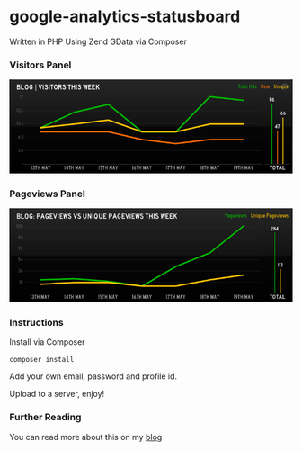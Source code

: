 google-analytics-statusboard
============================

Written in PHP Using Zend GData via Composer

### Visitors Panel
![Visitors Screenshot](google-analytics-visitor-statusboard.jpg)

### Pageviews Panel
![Pageviews Screenshot](google-analytics-pageviews-statusboard.jpg)

### Instructions
Install via Composer 

    composer install
    
Add your own email, password and profile id.

Upload to a server, enjoy!

### Further Reading

You can read more about this on my [blog](http://blog.eoghanobrien.com/post/50898130934/google-analytics-for-statusboard-with-php)
